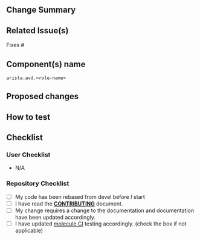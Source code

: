 ## Change Summary

<!-- Enter short PR description -->

## Related Issue(s)

Fixes #<ISSUE ID>

## Component(s) name

`arista.avd.<role-name>`

## Proposed changes
<!--- Describe your changes in detail -->
<!--- Describe data model implemented for new features -->

## How to test
<!--- Please describe in detail how you tested your changes. -->
<!--- Include details of your testing environment, and the tests you ran to -->

## Checklist

### User Checklist

<!-- Add your own checklist using MD syntax and by replacing N/A -->
- N/A

### Repository Checklist

<!--- Go over all the following points, and put an `x` in all the boxes that apply. -->
<!--- If you're unsure about any of these, don't hesitate to ask. We're here to help! -->
- [ ] My code has been rebased from devel before I start
- [ ] I have read the [**CONTRIBUTING**](https://avd.arista.com/devel/docs/contribution/overview.html) document.
- [ ] My change requires a change to the documentation and documentation have been updated accordingly.
- [ ] I have updated [molecule CI](https://github.com/aristanetworks/avd/tree/devel/ansible_collections/arista/avd/molecule) testing accordingly. (check the box if not applicable)

